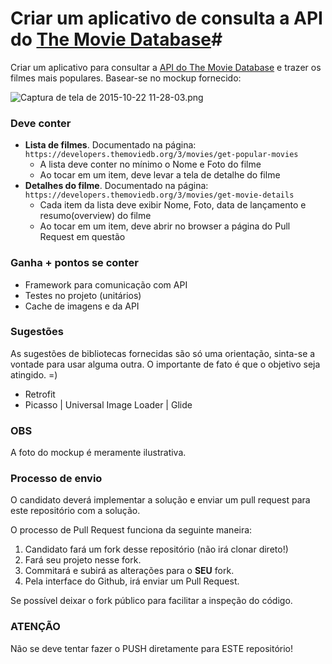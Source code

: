 # Criar um aplicativo de consulta a API do [The Movie Database](https://github.com)#

Criar um aplicativo para consultar a [API do The Movie Database](https://developers.themoviedb.org/3/getting-started/introduction/) e trazer os filmes mais populares. Basear-se no mockup fornecido:

![Captura de tela de 2015-10-22 11-28-03.png](https://bitbucket.org/repo/7ndaaA/images/3102804929-Captura%20de%20tela%20de%202015-10-22%2011-28-03.png)

### **Deve conter** ###

- __Lista de filmes__. Documentado na página: `https://developers.themoviedb.org/3/movies/get-popular-movies`
  * A lista deve conter no mínimo o Nome e Foto do filme
  * Ao tocar em um item, deve levar a tela de detalhe do filme
- __Detalhes do filme__. Documentado na página: `https://developers.themoviedb.org/3/movies/get-movie-details`
  * Cada item da lista deve exibir Nome, Foto, data de lançamento e resumo(overview) do filme
  * Ao tocar em um item, deve abrir no browser a página do Pull Request em questão

### **Ganha + pontos se conter** ###

* Framework para comunicação com API
* Testes no projeto (unitários)
* Cache de imagens e da API

### **Sugestões** ###

As sugestões de bibliotecas fornecidas são só uma orientação, sinta-se a vontade para usar alguma outra. O importante de fato é que o objetivo seja atingido. =)

* Retrofit
* Picasso | Universal Image Loader | Glide

### **OBS** ###

A foto do mockup é meramente ilustrativa.  


### **Processo de envio** ###

O candidato deverá implementar a solução e enviar um pull request para este repositório com a solução.

O processo de Pull Request funciona da seguinte maneira:

1. Candidato fará um fork desse repositório (não irá clonar direto!)
2. Fará seu projeto nesse fork.
3. Commitará e subirá as alterações para o __SEU__ fork.
4. Pela interface do Github, irá enviar um Pull Request.

Se possível deixar o fork público para facilitar a inspeção do código.

### **ATENÇÃO** ###

Não se deve tentar fazer o PUSH diretamente para ESTE repositório!
